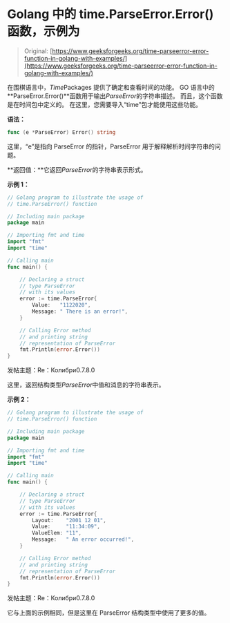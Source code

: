 # Golang 中的 time.ParseError.Error()函数，示例为

> Original: [https://www.geeksforgeeks.org/time-parseerror-error-function-in-golang-with-examples/](https://www.geeksforgeeks.org/time-parseerror-error-function-in-golang-with-examples/)

在围棋语言中，*Time*Packages 提供了确定和查看时间的功能。 GO 语言中的**ParseError.Error()**函数用于输出*ParseError*的字符串描述。 而且，这个函数是在时间包中定义的。 在这里，您需要导入“time”包才能使用这些功能。

**语法：**

```go
func (e *ParseError) Error() string

```

这里，“e”是指向 ParseError 的指针，ParseError 用于解释解析时间字符串的问题。

**返回值：**它返回*ParseError*的字符串表示形式。

**示例 1：**

```go
// Golang program to illustrate the usage of
// time.ParseError() function

// Including main package
package main

// Importing fmt and time
import "fmt"
import "time"

// Calling main
func main() {

    // Declaring a struct
    // type ParseError
    // with its values
    error := time.ParseError{
        Value:   "1122020",
        Message: " There is an error!",
    }

    // Calling Error method 
    // and printing string
    // representation of ParseError
    fmt.Println(error.Error())
}
```

发帖主题：Re：Колибри0.7.8.0

这里，返回结构类型*ParseError*中值和消息的字符串表示。

**示例 2：**

```go
// Golang program to illustrate the usage of
// time.ParseError() function

// Including main package
package main

// Importing fmt and time
import "fmt"
import "time"

// Calling main
func main() {

    // Declaring a struct 
    // type ParseError
    // with its values
    error := time.ParseError{
        Layout:    "2001 12 01",
        Value:     "11:34:09",
        ValueElem: "11",
        Message:   " An error occurred!",
    }

    // Calling Error method 
    // and printing string
    // representation of ParseError
    fmt.Println(error.Error())
}
```

发帖主题：Re：Колибри0.7.8.0

它与上面的示例相同，但是这里在 ParseError 结构类型中使用了更多的值。
